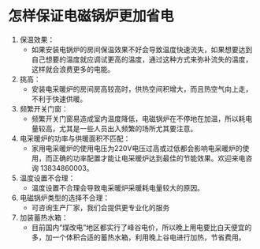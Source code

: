 # 怎样保证电磁锅炉更加省电
1. 保温效果：
    - 如果安装电锅炉的房间保温效果不好会导致温度快速流失，如果想要达到自己想要的温度就应调试更高的温度，通过这种方式来弥补流失的温度，这样就会浪费更多的电能。
2. 挑高：
    - 安装电采暖炉的房间房高较高时，供热空间积增大，而且热空气向上走，不利于快速供暖。
3. 频繁开关门窗：
    - 频繁开关门窗易造成室内温度降低，电磁锅炉在不停地在加温，所以耗电量较高，尤其是一些人员出入频繁的场所尤其要注意。
4. 电采暖炉的功率与供暖面积不匹配：
    - 家用电采暖炉的使用电压为220V电压过高或过低都会影响电采暖炉的使用，而正确的功率配置才能让电采暖炉达到最佳的节能效果。欢迎来电咨询 13834860003。
5. 温度设置不合理：
    - 温度设置不合理会导致电采暖炉采暖耗电量较大的原因。
6. 电磁锅炉类型的选择不合理：
    - 可咨询生产厂家，我们会提供更专业化的服务
7. 加装蓄热水箱：
    - 目前国内“煤改电”地区都实行了峰谷电价，所以晚上用电要比白天便宜的多，加一个体积合适的蓄热水箱，利用晚上谷电进行加热，节省费用。
